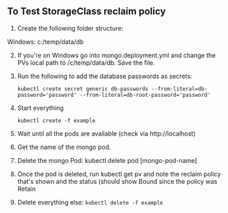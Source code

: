 ## To Test StorageClass reclaim policy

1. Create the following folder structure:

Windows:   c:/temp/data/db

2. If you're on Windows go into mongo.deployment.yml and change the PVs local path to /c/temp/data/db. Save the file.

3. Run the following to add the database passwords as secrets:

   `kubectl create secret generic db-passwords --from-literal=db-password='password' --from-literal=db-root-password='password'`

4. Start everything

   `kubectl create -f example`

5. Wait until all the pods are available (check via http://localhost)
6. Get the name of the mongo pod.
7. Delete the mongo Pod: kubectl delete pod [mongo-pod-name]
8. Once the pod is deleted, run kubectl get pv and note the reclaim policy that's shown and the status (should show Bound since the policy was Retain
9. Delete everything else: `kubectl delete -f example`